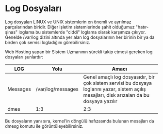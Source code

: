# Log Dosyaları

Log dosyaları LINUX ve UNIX sistemlerin en önemli ve ayrılmaz parçalarından biridir. Diğer işletim sistemlerinde şahit olduğumuz "hatır-şinas" loglama bu sistemlerde "ciddi" loglama olarak karşımıza çıkıyor. Genelde /var/log dizini altında yer alan log dosyalarının her birinin bir ya da birden çok servisi logladığını görebilirsiniz. 

Web Hosting yapan bir Sistem Uzmanının sürekli takip etmesi gereken log dosyaları şunlardır:

| LOG | Yolu | Amacı |
| -- | -- | -- |
| Messages | /var/log/messages | Genel amaçlı log dosyasıdır, bir çok sistem servisi bu dosyaya loglarını yazar, sistem açılış mesajları, disk arızaları da bu dosyaya yazılır |
| dmes | 1:3 | 2:3 |


Bu dosyaların yanı sıra, kernel'in döngülü hafızasında bulunan mesajları da dmesg komutu ile görüntüleyebilirsiniz.